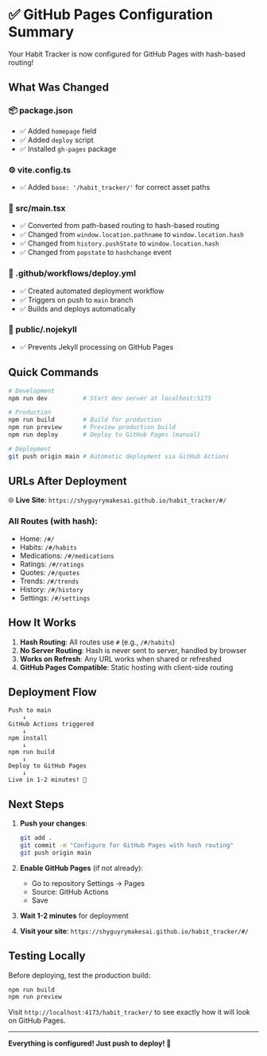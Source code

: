 # ✅ GitHub Pages Configuration Summary

Your Habit Tracker is now configured for GitHub Pages with hash-based routing!

## What Was Changed

### 📦 package.json
- ✅ Added `homepage` field
- ✅ Added `deploy` script
- ✅ Installed `gh-pages` package

### ⚙️ vite.config.ts
- ✅ Added `base: '/habit_tracker/'` for correct asset paths

### 🔄 src/main.tsx
- ✅ Converted from path-based routing to hash-based routing
- ✅ Changed from `window.location.pathname` to `window.location.hash`
- ✅ Changed from `history.pushState` to `window.location.hash`
- ✅ Changed from `popstate` to `hashchange` event

### 🤖 .github/workflows/deploy.yml
- ✅ Created automated deployment workflow
- ✅ Triggers on push to `main` branch
- ✅ Builds and deploys automatically

### 📁 public/.nojekyll
- ✅ Prevents Jekyll processing on GitHub Pages

## Quick Commands

```bash
# Development
npm run dev          # Start dev server at localhost:5173

# Production
npm run build        # Build for production
npm run preview      # Preview production build
npm run deploy       # Deploy to GitHub Pages (manual)

# Deployment
git push origin main # Automatic deployment via GitHub Actions
```

## URLs After Deployment

🌐 **Live Site**: `https://shyguyrymakesai.github.io/habit_tracker/#/`

### All Routes (with hash):
- Home: `/#/`
- Habits: `/#/habits`
- Medications: `/#/medications`
- Ratings: `/#/ratings`
- Quotes: `/#/quotes`
- Trends: `/#/trends`
- History: `/#/history`
- Settings: `/#/settings`

## How It Works

1. **Hash Routing**: All routes use `#` (e.g., `/#/habits`)
2. **No Server Routing**: Hash is never sent to server, handled by browser
3. **Works on Refresh**: Any URL works when shared or refreshed
4. **GitHub Pages Compatible**: Static hosting with client-side routing

## Deployment Flow

```
Push to main
    ↓
GitHub Actions triggered
    ↓
npm install
    ↓
npm run build
    ↓
Deploy to GitHub Pages
    ↓
Live in 1-2 minutes! 🎉
```

## Next Steps

1. **Push your changes**:
   ```bash
   git add .
   git commit -m "Configure for GitHub Pages with hash routing"
   git push origin main
   ```

2. **Enable GitHub Pages** (if not already):
   - Go to repository Settings → Pages
   - Source: GitHub Actions
   - Save

3. **Wait 1-2 minutes** for deployment

4. **Visit your site**:
   `https://shyguyrymakesai.github.io/habit_tracker/#/`

## Testing Locally

Before deploying, test the production build:

```bash
npm run build
npm run preview
```

Visit `http://localhost:4173/habit_tracker/` to see exactly how it will look on GitHub Pages.

---

**Everything is configured! Just push to deploy! 🚀**
